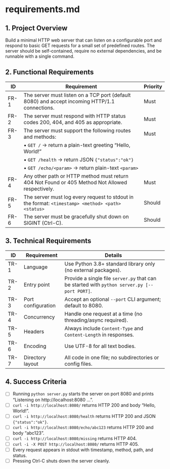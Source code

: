 # requirements.md

## 1. Project Overview
Build a minimal HTTP web server that can listen on a configurable port and respond to basic GET requests for a small set of predefined routes. The server should be self-contained, require no external dependencies, and be runnable with a single command.

## 2. Functional Requirements
| ID | Requirement | Priority |
|---|---|---|
| FR-1 | The server must listen on a TCP port (default 8080) and accept incoming HTTP/1.1 connections. | Must |
| FR-2 | The server must respond with HTTP status codes 200, 404, and 405 as appropriate. | Must |
| FR-3 | The server must support the following routes and methods: | Must |
| | • `GET /` → return a plain-text greeting “Hello, World!” | |
| | • `GET /health` → return JSON `{"status":"ok"}` | |
| | • `GET /echo/<param>` → return plain-text `<param>` | |
| FR-4 | Any other path or HTTP method must return 404 Not Found or 405 Method Not Allowed respectively. | Must |
| FR-5 | The server must log every request to stdout in the format: `<timestamp> <method> <path> <status>` | Should |
| FR-6 | The server must be gracefully shut down on SIGINT (Ctrl-C). | Should |

## 3. Technical Requirements
| ID | Requirement | Details |
|---|---|---|
| TR-1 | Language | Use Python 3.8+ standard library only (no external packages). |
| TR-2 | Entry point | Provide a single file `server.py` that can be started with `python server.py [--port PORT]`. |
| TR-3 | Port configuration | Accept an optional `--port` CLI argument; default to 8080. |
| TR-4 | Concurrency | Handle one request at a time (no threading/async required). |
| TR-5 | Headers | Always include `Content-Type` and `Content-Length` in responses. |
| TR-6 | Encoding | Use UTF-8 for all text bodies. |
| TR-7 | Directory layout | All code in one file; no subdirectories or config files. |

## 4. Success Criteria
- [ ] Running `python server.py` starts the server on port 8080 and prints “Listening on http://localhost:8080 …”.
- [ ] `curl -i http://localhost:8080/` returns HTTP 200 and body “Hello, World!”.
- [ ] `curl -i http://localhost:8080/health` returns HTTP 200 and JSON `{"status":"ok"}`.
- [ ] `curl -i http://localhost:8080/echo/abc123` returns HTTP 200 and body “abc123”.
- [ ] `curl -i http://localhost:8080/missing` returns HTTP 404.
- [ ] `curl -i -X POST http://localhost:8080/` returns HTTP 405.
- [ ] Every request appears in stdout with timestamp, method, path, and status.
- [ ] Pressing Ctrl-C shuts down the server cleanly.